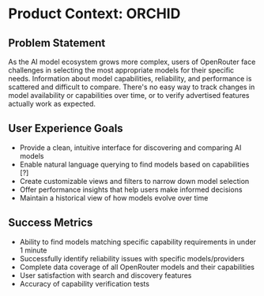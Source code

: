 # Product Context: ORCHID

## Problem Statement

As the AI model ecosystem grows more complex, users of OpenRouter face challenges in selecting the most appropriate models for their specific needs. Information about model capabilities, reliability, and performance is scattered and difficult to compare. There's no easy way to track changes in model availability or capabilities over time, or to verify advertised features actually work as expected.

## User Experience Goals

- Provide a clean, intuitive interface for discovering and comparing AI models
- Enable natural language querying to find models based on capabilities [?]
- Create customizable views and filters to narrow down model selection
- Offer performance insights that help users make informed decisions
- Maintain a historical view of how models evolve over time

## Success Metrics

- Ability to find models matching specific capability requirements in under 1 minute
- Successfully identify reliability issues with specific models/providers
- Complete data coverage of all OpenRouter models and their capabilities
- User satisfaction with search and discovery features
- Accuracy of capability verification tests
